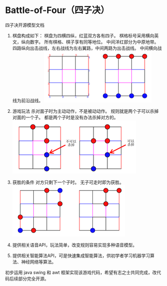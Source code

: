 # Battle-of-Four（四子决）

四子决开源模型文档
1. 棋盘构成如下：
    棋盘为四横四纵，红蓝双方各有四子。
    棋格标号采用横向英文，纵向数字。
    所有棋格、棋子享有同等地位。
    中间洋红部分为中原地带。
    四路纵向出击战线，左右战线为左右翼路，中间两路为出击战线。
    中间横向战线为前沿战线。
 ![](https://github.com/mu116699/Battle-of-Four/blob/master/IMG/Checkerboard.png)
 
2. 游戏玩法
    杀对面子时为主动动作，不是被动动作。
    规则就是两个子可以杀掉对面的一个子。
    都是两个子时是没有办法杀掉对方的。
 ![](https://github.com/mu116699/Battle-of-Four/blob/master/IMG/Rule.png)
 
3. 获胜的条件
    对方只剩下一个子时。
    无子可走时即为获胜。
 ![](https://github.com/mu116699/Battle-of-Four/blob/master/IMG/Victory.png)
 
4. 提供相关语音API，玩法简单，改变规则容易实现多种语音模型。
5. 提供相关智能算法API，可是快速集成智能算法，供初学者学习机器学习算法、神经网络等算法。

初步运用 java swing 和 awt 框架实现该游戏代码，希望有志之士共同完成，改代码后续部分完全开源。
